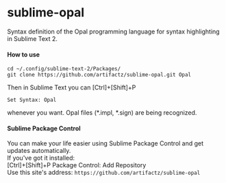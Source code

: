 sublime-opal
============

Syntax definition of the Opal programming language for syntax highlighting in Sublime Text 2.

#### How to use
```
cd ~/.config/sublime-text-2/Packages/
git clone https://github.com/artifactz/sublime-opal.git Opal
```
Then in Sublime Text you can [Ctrl]+[Shift]+P
```
Set Syntax: Opal
```
whenever you want. Opal files (*.impl, *.sign) are being recognized.

#### Sublime Package Control
You can make your life easier using Sublime Package Control and get updates automatically.  
If you've got it installed:  
[Ctrl]+[Shift]+P Package Control: Add Repository  
Use this site's address: `https://github.com/artifactz/sublime-opal`
